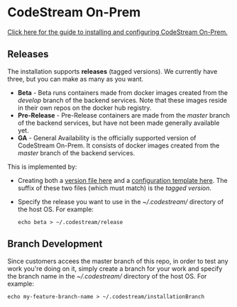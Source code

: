 # CodeStream On-Prem

[Click here for the guide to installing and configuring CodeStream
On-Prem.](https://docs.codestream.com/onprem)

## Releases

The installation supports **releases** (tagged versions). We currently have
three, but you can make as many as you want.

*   **Beta** - Beta runs containers made from docker images created from the
    _develop_ branch of the backend services. Note that these images reside in
    their own repos on the docker hub registry.
*   **Pre-Release** - Pre-Release containers are made from the _master_ branch
    of the backend services, but have not been made generally available yet.
*   **GA** - General Availability is the officially supported version of
    CodeStream On-Prem. It consists of docker images created from the _master_
    branch of the backend services.

This is implemented by:

*   Creating both a [version file
    here](https://github.com/TeamCodeStream/onprem-install/tree/master/versions)
    and a [configuration template
    here](https://github.com/TeamCodeStream/onprem-install/tree/master/config-templates).
    The suffix of these two files (which must match) is the _tagged version_.

*   Specify the release you want to use in the _~/.codestream/_ directory of the
    host OS. For example:
	```
	echo beta > ~/.codestream/release
	```

## Branch Development

Since customers accees the master branch of this repo, in order to test any work
you're doing on it, simply create a branch for your work and specify the branch
name in the _~/.codestream/_ directory of the host OS. For example:

```
echo my-feature-branch-name > ~/.codestream/installationBranch
```
